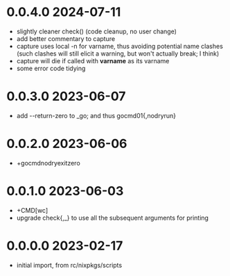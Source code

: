 0.0.4.0 2024-07-11
==================
- slightly cleaner check() (code cleanup, no user change)
- add better commentary to capture
- capture uses local -n for varname, thus avoiding potential name clashes
  (such clashes will still elicit a warning, but won't actually break; I think)
- capture will die if called with __varname__ as its varname
- some error code tidying

0.0.3.0 2023-06-07
==================
- add --return-zero to _go; and thus gocmd01{,nodryrun}

0.0.2.0 2023-06-06
==================
- +gocmdnodryexitzero

0.0.1.0 2023-06-03
==================
- +CMD[wc]
- upgrade check{,_} to use all the subsequent arguments for printing

0.0.0.0 2023-02-17
==================
- initial import, from rc/nixpkgs/scripts
